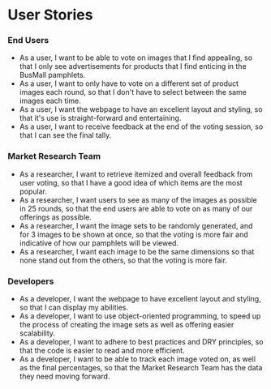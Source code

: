 # User Stories

### End Users
- As a user, I want to be able to vote on images that I find appealing, so that I only see advertisements for products that I find enticing in the BusMall pamphlets.
- As a user, I want to only have to vote on a different set of product images each round, so that I don't have to select between the same images each time.
- As a user, I want the webpage to have an excellent layout and styling, so that it's use is straight-forward and entertaining.
- As a user, I want to receive feedback at the end of the voting session, so that I can see the final tally.

### Market Research Team
- As a researcher, I want to retrieve itemized and overall feedback from user voting, so that I have a good idea of which items are the most popular.
- As a researcher, I want users to see as many of the images as possible in 25 rounds, so that the end users are able to vote on as many of our offerings as possible.
- As a researcher, I want the image sets to be randomly generated, and for 3 images to be shown at once, so that the voting is more fair and indicative of how our pamphlets will be viewed.
- As a researcher, I want each image to be the same dimensions so that none stand out from the others, so that the voting is more fair.

### Developers
- As a developer, I want the webpage to have excellent layout and styling, so that I can display my abilities.
- As a developer, I want to use object-oriented programming, to speed up the process of creating the image sets as well as offering easier scalability.
- As a developer, I want to adhere to best practices and DRY principles, so that the code is easier to read and more efficient.
- As a developer, I want to be able to track each image voted on, as well as the final percentages, so that the Market Research Team has the data they need moving forward.